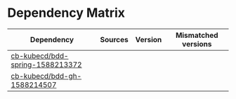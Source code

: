 # Dependency Matrix

Dependency | Sources | Version | Mismatched versions
---------- | ------- | ------- | -------------------
[cb-kubecd/bdd-spring-1588213372](https://github.com/cb-kubecd/bdd-spring-1588213372.git) |  | []() | 
[cb-kubecd/bdd-gh-1588214507](https://github.com/cb-kubecd/bdd-gh-1588214507.git) |  | []() | 
